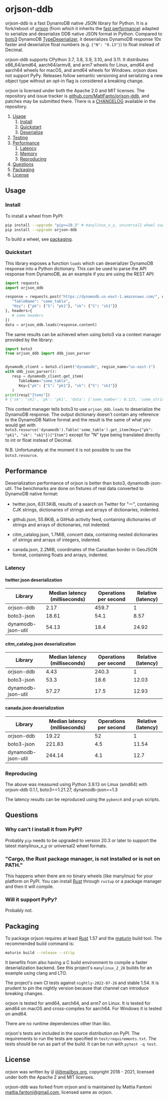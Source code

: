 # orjson-ddb

orjson-ddb is a fast DynamoDB native JSON library for Python. 
It is a fork/reboot of [orjson](https://github.com/ijl/orjson) (from which it inherits the [fast performance](https://github.com/ijl/orjson#performance)) 
adapted to serialize and deserialize DDB native JSON format in Python.
Compared to [boto3](https://github.com/boto/boto3) DynamoDB [TypeDeserializer](https://github.com/boto/boto3/blob/1.24.61/boto3/dynamodb/types.py#L82), 
it deserializes DynamoDB response 10x faster and deserialize float numbers (e.g. `{"N": "0.13"}`) to float instead of Decimal.

orjson-ddb supports CPython 3.7, 3.8, 3.9, 3.10, and 3.11. It distributes x86_64/amd64,
aarch64/armv8, and arm7 wheels for Linux, amd64 and aarch64 wheels for macOS,
and amd64 wheels for Windows. orjson does not support PyPy. Releases
follow semantic versioning and serializing a new object type
without an opt-in flag is considered a breaking change.

orjson is licensed under both the Apache 2.0 and MIT licenses. The
repository and issue tracker is
[github.com/MattFanto/orjson-ddb](https://github.com/MattFanto/orjson-ddb), and patches may be
submitted there. There is a
[CHANGELOG](https://github.com/MattFanto/orjson-ddb/blob/master/CHANGELOG.md)
available in the repository.

1. [Usage](https://github.com/MattFanto/orjson-ddb#usage)
    1. [Install](https://github.com/MattFanto/orjson-ddb#install)
    2. [Quickstart](https://github.com/MattFanto/orjson-ddb#quickstart)
    3. [Deserialize](https://github.com/MattFanto/orjson-ddb#deserialize)
2. [Testing](https://github.com/MattFanto/orjson-ddb#testing)
3. [Performance](https://github.com/MattFanto/orjson-ddb#performance)
    1. [Latency](https://github.com/MattFanto/orjson-ddb#latency)
    2. [Memory](https://github.com/MattFanto/orjson-ddb#memory)
    3. [Reproducing](https://github.com/MattFanto/orjson-ddb#reproducing)
4. [Questions](https://github.com/MattFanto/orjson-ddb#questions)
5. [Packaging](https://github.com/MattFanto/orjson-ddb#packaging)
6. [License](https://github.com/MattFanto/orjson-ddb#license)

## Usage

### Install

To install a wheel from PyPI:

```sh
pip install --upgrade "pip>=20.3" # manylinux_x_y, universal2 wheel support
pip install --upgrade orjson-ddb
```

To build a wheel, see [packaging](https://github.com/MattFanto/orjson-ddb#packaging).

### Quickstart

This library exposes a function `loads` which can deserializer DynamoDB response into a Python dictionary.
This can be used to parse the API response from DynamoDB, as an example if you are using the REST API:
```python
import requests
import orjson_ddb

response = requests.post("https://dynamodb.us-east-1.amazonaws.com/", data={
   "TableName": "some_table", 
   "Key": {"pk": {"S": "pk1"}, "sk": {"S": "sk1"}}
}, headers={
   # some headers
})
data = orjson_ddb.loads(response.content)
```
The same results can be achieved when using boto3 via a context manager provided by the library:
```python
import boto3
from orjson_ddb import ddb_json_parser


dynamodb_client = boto3.client("dynamodb", region_name="us-east-1")
with ddb_json_parser():
   resp = dynamodb_client.get_item(
      TableName="some_table",
      Key={"pk": {"S": "pk1"}, "sk": {"S": "sk1"}}
   )
print(resp["Items"])
# {'sk': 'sk1', 'pk': 'pk1', 'data': {'some_number': 0.123, 'some_string': 'hello'}}
```
This context manager tells boto3 to use `orjson_ddb.loads` to deserialize the DynamoDB response.
The output dictionary doesn't contain any reference to the DynamoDB Native format and the result is the same of
what you would get with `boto3.resource('dynamodb').Table('some_table').get_item(Key={"pk": "pk1", "sk": "sk1"})["Item"]`
except for "N" type being translated directly to int or float instead of Decimal.

N.B. Unfortunately at the moment it is not possible to use the `boto3.resource`.


## Performance

Deserialization performance of orjson is better than
boto3, dynamodb-json-util. The benchmarks are done on
fixtures of real data converted to DynamoDB native format:

* twitter.json, 631.5KiB, results of a search on Twitter for "一", containing
CJK strings, dictionaries of strings and arrays of dictionaries, indented.

* github.json, 55.8KiB, a GitHub activity feed, containing dictionaries of
strings and arrays of dictionaries, not indented.

* citm_catalog.json, 1.7MiB, concert data, containing nested dictionaries of
strings and arrays of integers, indented.

* canada.json, 2.2MiB, coordinates of the Canadian border in GeoJSON
format, containing floats and arrays, indented.

### Latency

#### twitter.json deserialization

| Library            |   Median latency (milliseconds) |   Operations per second |   Relative (latency) |
|--------------------|---------------------------------|-------------------------|----------------------|
| orjson-ddb         |                            2.17 |                   459.7 |                 1    |
| boto3-json         |                           18.61 |                    54.1 |                 8.57 |
| dynamodb-json-util |                           54.13 |                    18.4 |                24.92 |

#### citm_catalog.json deserialization

| Library            |   Median latency (milliseconds) |   Operations per second |   Relative (latency) |
|--------------------|---------------------------------|-------------------------|----------------------|
| orjson-ddb         |                            4.43 |                   240.3 |                 1    |
| boto3-json         |                           53.3  |                    18.6 |                12.03 |
| dynamodb-json-util |                           57.27 |                    17.5 |                12.93 |

#### canada.json deserialization

| Library            |   Median latency (milliseconds) |   Operations per second |   Relative (latency) |
|--------------------|---------------------------------|-------------------------|----------------------|
| orjson-ddb         |                           19.22 |                    52   |                 1    |
| boto3-json         |                          221.83 |                     4.5 |                11.54 |
| dynamodb-json-util |                          244.14 |                     4.1 |                12.7  |


### Reproducing

The above was measured using Python 3.9.13 on Linux (amd64) with
orjson-ddb 0.1.1, boto3==1.21.27, dynamodb-json==1.3

The latency results can be reproduced using the `pybench` and `graph`
scripts.

## Questions

### Why can't I install it from PyPI?

Probably `pip` needs to be upgraded to version 20.3 or later to support
the latest manylinux_x_y or universal2 wheel formats.

### "Cargo, the Rust package manager, is not installed or is not on PATH."

This happens when there are no binary wheels (like manylinux) for your
platform on PyPI. You can install [Rust](https://www.rust-lang.org/) through
`rustup` or a package manager and then it will compile.

### Will it support PyPy?

Probably not.

## Packaging

To package orjson requires at least [Rust](https://www.rust-lang.org/) 1.57
and the [maturin](https://github.com/PyO3/maturin) build tool. The recommended
build command is:

```sh
maturin build --release --strip
```

It benefits from also having a C build environment to compile a faster
deserialization backend. See this project's `manylinux_2_28` builds for an
example using clang and LTO.

The project's own CI tests against `nightly-2022-07-26` and stable 1.54. It
is prudent to pin the nightly version because that channel can introduce
breaking changes.

orjson is tested for amd64, aarch64, and arm7 on Linux. It is tested for
amd64 on macOS and cross-compiles for aarch64. For Windows it is tested on
amd64.

There are no runtime dependencies other than libc.

orjson's tests are included in the source distribution on PyPI. The
requirements to run the tests are specified in `test/requirements.txt`. The
tests should be run as part of the build. It can be run with
`pytest -q test`.

## License

orjson was written by ijl <ijl@mailbox.org>, copyright 2018 - 2021, licensed under both the Apache 2 and MIT licenses.

orjson-ddb was forked from orjson and is maintained by Mattia Fantoni <mattia.fantoni@gmail.com>, licensed same as orjson.
